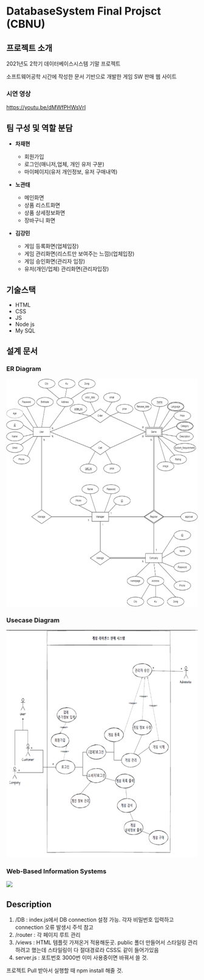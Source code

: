# DatabaseSystem Final Projsct (CBNU)
## 프로젝트 소개
2021년도 2학기 데이터베이스시스템 기말 프로젝트

소프트웨어공학 시간에 작성한 문서 기반으로 개발한 게임 SW 판매 웹 사이트

### 시연 영상
https://youtu.be/dMWfPHWsVrI

## 팀 구성 및 역할 분담
- **차재현**
  - 회원가입
  - 로그인(매니저,업체, 개인 유저 구분)
  - 마이페이지(유저 개인정보, 유저 구매내역)

- **노관태**
  - 메인화면
  - 상품 리스트화면
  - 상품 상세정보화면
  - 장바구니 화면

- **김강민**
  - 게임 등록화면(업체입장)
  - 게임 관리화면(리스트만 보여주는 느낌)(업체입장)
  - 게임 승인화면(관리자 입장)
  - 유저(개인/업체) 관리화면(관리자입장)

## 기술스택
- HTML
- CSS
- JS
- Node js
- My SQL



## 설계 문서
### ER Diagram
<img src="./docs/ER_Diagram.png" width="600" height="600">

### Usecase Diagram
<img src="./docs/Usecase_Diagram.png" width="600" height="600">

### Web-Based Information Systems
<img src="https://user-images.githubusercontent.com/41673190/154033853-1675318e-6382-4eb2-9c6f-181e3cdee311.png" width="1000">

###

## Description 
1. /DB : index.js에서 DB connection 설정 가능. 각자 비밀번호 입력하고 connection 오류 발생시 주석 참고
2. /router : 각 페이지 루트 관리
3. /views : HTML 템플릿 가져온거 적용해둔곳. public 폴더 만들어서 스타일링 관리하려고 했는데 스타일링이 다 절대경로라 CSS도 같이 들어가있음
4. server.js : 포트번호 3000번 이미 사용중이면 바꿔서 쓸 것.

프로젝트 Pull 받아서 실행할 때 npm install 해줄 것.
